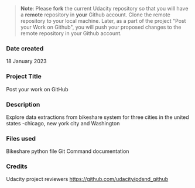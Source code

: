 >**Note**: Please **fork** the current Udacity repository so that you will have a **remote** repository in **your** Github account. Clone the remote repository to your local machine. Later, as a part of the project "Post your Work on Github", you will push your proposed changes to the remote repository in your Github account.

### Date created
18 January 2023

### Project Title
Post your work on GitHub

### Description
Explore data extractions from bikeshare system for three cities in the united states -chicago, new york city and Washington

### Files used
Bikeshare python file
Git Command documentation

### Credits
Udacity project reviewers
https://github.com/udacity/pdsnd_github

